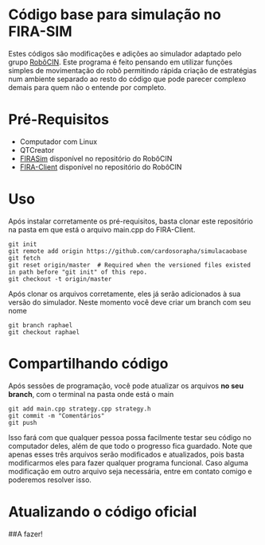 # Código base para simulação no FIRA-SIM

Estes códigos são modificações e adições ao simulador adaptado pelo grupo [RobôCIN](https://robocin.com.br/). Este programa é feito pensando em utilizar funções simples de movimentação do robô permitindo rápida criação de estratégias num ambiente separado ao resto do código que pode parecer complexo demais para quem não o entende por completo. 

# Pré-Requisitos

* Computador com Linux
* QTCreator
* [FIRASim](https://github.com/robocin/FIRASim) disponível no repositório do RobôCIN
* [FIRA-Client](https://github.com/robocin/fira-client) disponível no repositório do RobôCIN

# Uso

Após instalar corretamente os pré-requisitos, basta clonar este repositório na pasta em que está o arquivo main.cpp do FIRA-Client.

```
git init
git remote add origin https://github.com/cardosorapha/simulacaobase
git fetch
git reset origin/master  # Required when the versioned files existed in path before "git init" of this repo.
git checkout -t origin/master
```
Após clonar os arquivos corretamente, eles já serão adicionados à sua versão do simulador. Neste momento você deve criar um branch com seu nome

```
git branch raphael
git checkout raphael
```

# Compartilhando código

Após sessões de programação, você pode atualizar os arquivos **no seu branch**, com o terminal na pasta onde está o main 

```
git add main.cpp strategy.cpp strategy.h
git commit -m "Comentários"
git push
```

Isso fará com que qualquer pessoa possa facilmente testar seu código no computador deles, além de que todo o progresso fica guardado. Note que apenas esses três arquivos serão modificados e atualizados, pois basta modificarmos eles para fazer qualquer programa funcional. Caso alguma modificação em outro arquivo seja necessária, entre em contato comigo e poderemos resolver isso.

# Atualizando o código oficial

##A fazer!


